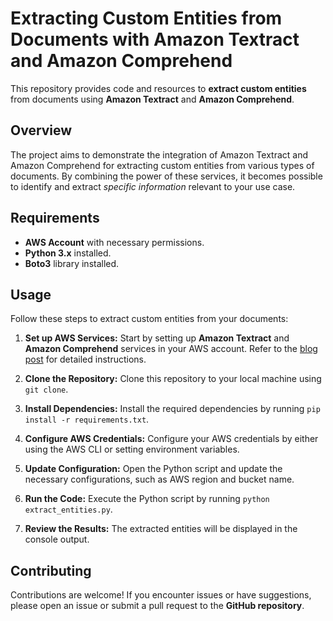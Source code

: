 # Extracting Custom Entities from Documents with Amazon Textract and Amazon Comprehend

This repository provides code and resources to **extract custom entities** from documents using **Amazon Textract** and **Amazon Comprehend**.

## Overview

The project aims to demonstrate the integration of Amazon Textract and Amazon Comprehend for extracting custom entities from various types of documents. By combining the power of these services, it becomes possible to identify and extract *specific information* relevant to your use case.

## Requirements

- **AWS Account** with necessary permissions.
- **Python 3.x** installed.
- **Boto3** library installed.

## Usage

Follow these steps to extract custom entities from your documents:

1. **Set up AWS Services:** Start by setting up **Amazon Textract** and **Amazon Comprehend** services in your AWS account. Refer to the [blog post](https://aws.amazon.com/blogs/machine-learning/extracting-custom-entities-from-documents-with-amazon-textract-and-amazon-comprehend/) for detailed instructions.

2. **Clone the Repository:** Clone this repository to your local machine using `git clone`.

3. **Install Dependencies:** Install the required dependencies by running `pip install -r requirements.txt`.

4. **Configure AWS Credentials:** Configure your AWS credentials by either using the AWS CLI or setting environment variables.

5. **Update Configuration:** Open the Python script and update the necessary configurations, such as AWS region and bucket name.

6. **Run the Code:** Execute the Python script by running `python extract_entities.py`.

7. **Review the Results:** The extracted entities will be displayed in the console output.

## Contributing

Contributions are welcome! If you encounter issues or have suggestions, please open an issue or submit a pull request to the **GitHub repository**.
